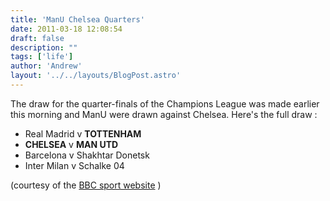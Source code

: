 ```yaml
---
title: 'ManU Chelsea Quarters'
date: 2011-03-18 12:08:54
draft: false
description: ""
tags: ['life']
author: 'Andrew'
layout: '../../layouts/BlogPost.astro'
---
```


The draw for the quarter-finals of the Champions League was made earlier this morning and ManU were drawn against Chelsea. Here's the full draw :

*   Real Madrid v **TOTTENHAM**
*   **CHELSEA** v **MAN UTD**
*   Barcelona v Shakhtar Donetsk
*   Inter Milan v Schalke 04

(courtesy of the [BBC sport website](http://news.bbc.co.uk/sport1/hi/football/9428748.stm "Champions League Quarter-final Draw") )

